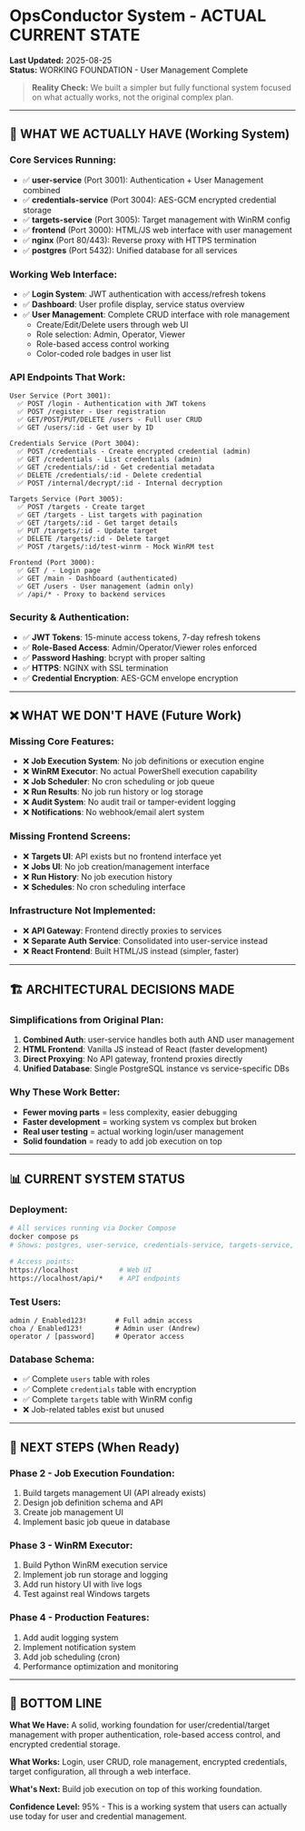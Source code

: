 # OpsConductor System - ACTUAL CURRENT STATE
**Last Updated:** 2025-08-25  
**Status:** WORKING FOUNDATION - User Management Complete

> **Reality Check:** We built a simpler but fully functional system focused on what actually works, not the original complex plan.

---

## 🎯 **WHAT WE ACTUALLY HAVE** (Working System)

### **Core Services Running:**
- ✅ **user-service** (Port 3001): Authentication + User Management combined
- ✅ **credentials-service** (Port 3004): AES-GCM encrypted credential storage
- ✅ **targets-service** (Port 3005): Target management with WinRM config
- ✅ **frontend** (Port 3000): HTML/JS web interface with user management
- ✅ **nginx** (Port 80/443): Reverse proxy with HTTPS termination
- ✅ **postgres** (Port 5432): Unified database for all services

### **Working Web Interface:**
- ✅ **Login System**: JWT authentication with access/refresh tokens
- ✅ **Dashboard**: User profile display, service status overview  
- ✅ **User Management**: Complete CRUD interface with role management
  - Create/Edit/Delete users through web UI
  - Role selection: Admin, Operator, Viewer
  - Role-based access control working
  - Color-coded role badges in user list

### **API Endpoints That Work:**
```
User Service (Port 3001):
  ✅ POST /login - Authentication with JWT tokens
  ✅ POST /register - User registration 
  ✅ GET/POST/PUT/DELETE /users - Full user CRUD
  ✅ GET /users/:id - Get user by ID

Credentials Service (Port 3004):
  ✅ POST /credentials - Create encrypted credential (admin)
  ✅ GET /credentials - List credentials (admin)
  ✅ GET /credentials/:id - Get credential metadata
  ✅ DELETE /credentials/:id - Delete credential
  ✅ POST /internal/decrypt/:id - Internal decryption

Targets Service (Port 3005):
  ✅ POST /targets - Create target
  ✅ GET /targets - List targets with pagination
  ✅ GET /targets/:id - Get target details
  ✅ PUT /targets/:id - Update target
  ✅ DELETE /targets/:id - Delete target
  ✅ POST /targets/:id/test-winrm - Mock WinRM test

Frontend (Port 3000):
  ✅ GET / - Login page
  ✅ GET /main - Dashboard (authenticated)
  ✅ GET /users - User management (admin only)
  ✅ /api/* - Proxy to backend services
```

### **Security & Authentication:**
- ✅ **JWT Tokens**: 15-minute access tokens, 7-day refresh tokens
- ✅ **Role-Based Access**: Admin/Operator/Viewer roles enforced
- ✅ **Password Hashing**: bcrypt with proper salting
- ✅ **HTTPS**: NGINX with SSL termination
- ✅ **Credential Encryption**: AES-GCM envelope encryption

---

## ❌ **WHAT WE DON'T HAVE** (Future Work)

### **Missing Core Features:**
- ❌ **Job Execution System**: No job definitions or execution engine
- ❌ **WinRM Executor**: No actual PowerShell execution capability
- ❌ **Job Scheduler**: No cron scheduling or job queue
- ❌ **Run Results**: No job run history or log storage
- ❌ **Audit System**: No audit trail or tamper-evident logging
- ❌ **Notifications**: No webhook/email alert system

### **Missing Frontend Screens:**
- ❌ **Targets UI**: API exists but no frontend interface yet
- ❌ **Jobs UI**: No job creation/management interface
- ❌ **Run History**: No job execution history
- ❌ **Schedules**: No cron scheduling interface

### **Infrastructure Not Implemented:**
- ❌ **API Gateway**: Frontend directly proxies to services
- ❌ **Separate Auth Service**: Consolidated into user-service instead
- ❌ **React Frontend**: Built HTML/JS instead (simpler, faster)

---

## 🏗️ **ARCHITECTURAL DECISIONS MADE**

### **Simplifications from Original Plan:**
1. **Combined Auth**: user-service handles both auth AND user management
2. **HTML Frontend**: Vanilla JS instead of React (faster development)
3. **Direct Proxying**: No API gateway, frontend proxies directly
4. **Unified Database**: Single PostgreSQL instance vs service-specific DBs

### **Why These Work Better:**
- **Fewer moving parts** = less complexity, easier debugging
- **Faster development** = working system vs complex but broken
- **Real user testing** = actual working login/user management
- **Solid foundation** = ready to add job execution on top

---

## 📊 **CURRENT SYSTEM STATUS**

### **Deployment:**
```bash
# All services running via Docker Compose
docker compose ps
# Shows: postgres, user-service, credentials-service, targets-service, frontend, nginx

# Access points:
https://localhost          # Web UI
https://localhost/api/*    # API endpoints
```

### **Test Users:**
```
admin / Enabled123!       # Full admin access
choa / Enabled123!        # Admin user (Andrew)
operator / [password]     # Operator access  
```

### **Database Schema:**
- ✅ Complete `users` table with roles
- ✅ Complete `credentials` table with encryption
- ✅ Complete `targets` table with WinRM config
- ❌ Job-related tables exist but unused

---

## 🚀 **NEXT STEPS** (When Ready)

### **Phase 2 - Job Execution Foundation:**
1. Build targets management UI (API already exists)
2. Design job definition schema and API
3. Create job management UI
4. Implement basic job queue in database

### **Phase 3 - WinRM Executor:**
1. Build Python WinRM execution service
2. Implement job run storage and logging
3. Add run history UI with live logs
4. Test against real Windows targets

### **Phase 4 - Production Features:**
1. Add audit logging system
2. Implement notification system
3. Add job scheduling (cron)
4. Performance optimization and monitoring

---

## 🎯 **BOTTOM LINE**

**What We Have:** A solid, working foundation for user/credential/target management with proper authentication, role-based access control, and encrypted credential storage.

**What Works:** Login, user CRUD, role management, encrypted credentials, target configuration, all through a web interface.

**What's Next:** Build job execution on top of this working foundation.

**Confidence Level:** 95% - This is a working system that users can actually use today for user and credential management.